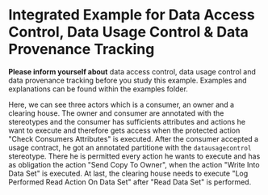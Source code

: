 # Integrated Example for Data Access Control, Data Usage Control & Data Provenance Tracking

**Please inform yourself about** data access control, data usage control and data provenance tracking before you study this example.
Examples and explanations can be found within the examples folder.

Here, we can see three actors which is a consumer, an owner and a clearing house.
The owner and consumer are annotated with the stereotypes and the consumer has sufficients attributes and actions he want to execute and therefore gets access when the protected action "Check Consumers Attributes" is executed.
After the consumer accepted a usage contract, he got an annotated partitione with the `datausagecontrol` stereotype.
There he is permitted every action he wants to execute and has as obligation the action "Send Copy To Owner", when the action "Write Into Data Set" is executed.
At last, the clearing house needs to execute "Log Performed Read Action On Data Set" after "Read Data Set" is performed.
